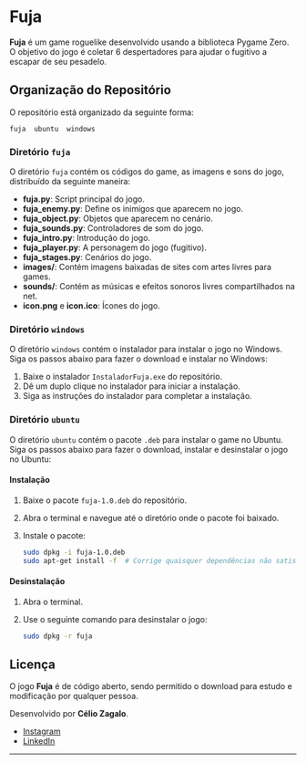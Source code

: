 # Fuja

**Fuja** é um game roguelike desenvolvido usando a biblioteca Pygame Zero. O objetivo do jogo é coletar 6 despertadores para ajudar o fugitivo a escapar de seu pesadelo.

## Organização do Repositório

O repositório está organizado da seguinte forma:

```
fuja  ubuntu  windows
```

### Diretório `fuja`

O diretório `fuja` contém os códigos do game, as imagens e sons do jogo, distribuído da seguinte maneira:

- **fuja.py**: Script principal do jogo.
- **fuja_enemy.py**: Define os inimigos que aparecem no jogo.
- **fuja_object.py**: Objetos que aparecem no cenário.
- **fuja_sounds.py**: Controladores de som do jogo.
- **fuja_intro.py**: Introdução do jogo.
- **fuja_player.py**: A personagem do jogo (fugitivo).
- **fuja_stages.py**: Cenários do jogo.
- **images/**: Contém imagens baixadas de sites com artes livres para games.
- **sounds/**: Contém as músicas e efeitos sonoros livres compartilhados na net.
- **icon.png** e **icon.ico**: Ícones do jogo.

### Diretório `windows`

O diretório `windows` contém o instalador para instalar o jogo no Windows. Siga os passos abaixo para fazer o download e instalar no Windows:

1. Baixe o instalador `InstaladorFuja.exe` do repositório.
2. Dê um duplo clique no instalador para iniciar a instalação.
3. Siga as instruções do instalador para completar a instalação.

### Diretório `ubuntu`

O diretório `ubuntu` contém o pacote `.deb` para instalar o game no Ubuntu. Siga os passos abaixo para fazer o download, instalar e desinstalar o jogo no Ubuntu:

#### Instalação

1. Baixe o pacote `fuja-1.0.deb` do repositório.
2. Abra o terminal e navegue até o diretório onde o pacote foi baixado.
3. Instale o pacote:

   ```sh
   sudo dpkg -i fuja-1.0.deb
   sudo apt-get install -f  # Corrige quaisquer dependências não satisfeitas
   ```

#### Desinstalação

1. Abra o terminal.
2. Use o seguinte comando para desinstalar o jogo:

   ```sh
   sudo dpkg -r fuja
   ```

## Licença

O jogo **Fuja** é de código aberto, sendo permitido o download para estudo e modificação por qualquer pessoa.

Desenvolvido por **Célio Zagalo**.

- [Instagram](https://www.instagram.com/czagalo/)
- [LinkedIn](https://www.linkedin.com/in/celiozagalo/)

---
